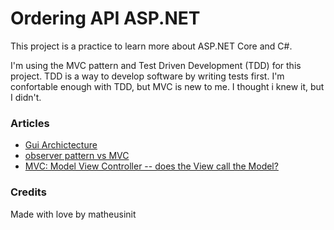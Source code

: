 # Ordering API ASP.NET

This project is a practice to learn more about ASP.NET Core and C#.

I'm using the MVC pattern and Test Driven Development (TDD) for this project. TDD is a way to develop software by writing tests first.
I'm confortable enough with TDD, but MVC is new to me. I thought i knew it, but I didn't.

### Articles

- [Gui Archictecture](https://martinfowler.com/eaaDev/uiArchs.html#ModelViewController)
- [observer pattern vs MVC](https://stackoverflow.com/questions/15563005/observer-pattern-vs-mvc)
- [MVC: Model View Controller -- does the View call the Model?](https://stackoverflow.com/questions/2621725/mvc-model-view-controller-does-the-view-call-the-model)

### Credits

Made with love by matheusinit 
